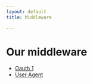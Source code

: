 ```yaml
---
layout: default
title: Middleware

---
```


# Our middleware

* [Oauth 1](/middleware/oauth-1/)
* [User Agent](/middleware/user-agent/)